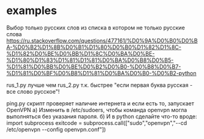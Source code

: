 # examples
Выбор только русских слов из списка в котором не только русские слова https://ru.stackoverflow.com/questions/477161/%D0%9A%D0%B0%D0%BA-%D0%B2%D1%8B%D0%B1%D1%80%D0%B0%D1%82%D1%8C-%D1%82%D0%BE%D0%BB%D1%8C%D0%BA%D0%BE-%D1%80%D1%83%D1%81%D1%81%D0%BA%D0%B8%D0%B5-%D1%81%D0%BB%D0%BE%D0%B2%D0%B0-%D0%B8%D0%B7-%D1%81%D0%BF%D0%B8%D1%81%D0%BA%D0%B0-%D0%B2-python

rus_1.py лучше чем rus_2.py т.к. быстрее "если первая буква русская - все слово русское"!

ping.py 
скрипт проверяет наличие интернета и если есть то, запускает OpenVPN 
а) Изменить в /etc/sudoers, чтобы команда openvpn могла выполняться без указания пароля.
б) И в python сделайте что-то вроде: 
import subprocess
exitcode = subprocess.call(["sudo","openvpn","--cd /etc/openvpn --config openvpn.conf"])
